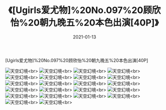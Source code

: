 ﻿---
layout: post
title: 《[Ugirls爱尤物]%20No.097%20顾欣怡%20朝九晚五%20本色出演[40P]》
date: 2021-01-13
img: http://photo.orgx.cf/性感/2021/[Ugirls爱尤物]%20No.097%20顾欣怡%20朝九晚五%20本色出演[40P]/000.jpg
tags: [美女,性感,泳衣]
---

[Ugirls爱尤物]%20No.097%20顾欣怡%20朝九晚五%20本色出演[40P]



![天空幻境](http://photo.orgx.cf/性感/2021/[Ugirls爱尤物]%20No.097%20顾欣怡%20朝九晚五%20本色出演[40P]/001.jpg''天空幻境'')<br>
![天空幻境](http://photo.orgx.cf/性感/2021/[Ugirls爱尤物]%20No.097%20顾欣怡%20朝九晚五%20本色出演[40P]/002.jpg''天空幻境'')<br>
![天空幻境](http://photo.orgx.cf/性感/2021/[Ugirls爱尤物]%20No.097%20顾欣怡%20朝九晚五%20本色出演[40P]/003.jpg''天空幻境'')<br>
![天空幻境](http://photo.orgx.cf/性感/2021/[Ugirls爱尤物]%20No.097%20顾欣怡%20朝九晚五%20本色出演[40P]/004.jpg''天空幻境'')<br>
![天空幻境](http://photo.orgx.cf/性感/2021/[Ugirls爱尤物]%20No.097%20顾欣怡%20朝九晚五%20本色出演[40P]/005.jpg''天空幻境'')<br>
![天空幻境](http://photo.orgx.cf/性感/2021/[Ugirls爱尤物]%20No.097%20顾欣怡%20朝九晚五%20本色出演[40P]/006.jpg''天空幻境'')<br>
![天空幻境](http://photo.orgx.cf/性感/2021/[Ugirls爱尤物]%20No.097%20顾欣怡%20朝九晚五%20本色出演[40P]/007.jpg''天空幻境'')<br>
![天空幻境](http://photo.orgx.cf/性感/2021/[Ugirls爱尤物]%20No.097%20顾欣怡%20朝九晚五%20本色出演[40P]/008.jpg''天空幻境'')<br>
![天空幻境](http://photo.orgx.cf/性感/2021/[Ugirls爱尤物]%20No.097%20顾欣怡%20朝九晚五%20本色出演[40P]/009.jpg''天空幻境'')<br>
![天空幻境](http://photo.orgx.cf/性感/2021/[Ugirls爱尤物]%20No.097%20顾欣怡%20朝九晚五%20本色出演[40P]/010.jpg''天空幻境'')<br>
![天空幻境](http://photo.orgx.cf/性感/2021/[Ugirls爱尤物]%20No.097%20顾欣怡%20朝九晚五%20本色出演[40P]/011.jpg''天空幻境'')<br>
![天空幻境](http://photo.orgx.cf/性感/2021/[Ugirls爱尤物]%20No.097%20顾欣怡%20朝九晚五%20本色出演[40P]/012.jpg''天空幻境'')<br>
![天空幻境](http://photo.orgx.cf/性感/2021/[Ugirls爱尤物]%20No.097%20顾欣怡%20朝九晚五%20本色出演[40P]/013.jpg''天空幻境'')<br>
![天空幻境](http://photo.orgx.cf/性感/2021/[Ugirls爱尤物]%20No.097%20顾欣怡%20朝九晚五%20本色出演[40P]/014.jpg''天空幻境'')<br>
![天空幻境](http://photo.orgx.cf/性感/2021/[Ugirls爱尤物]%20No.097%20顾欣怡%20朝九晚五%20本色出演[40P]/015.jpg''天空幻境'')<br>
![天空幻境](http://photo.orgx.cf/性感/2021/[Ugirls爱尤物]%20No.097%20顾欣怡%20朝九晚五%20本色出演[40P]/016.jpg''天空幻境'')<br>
![天空幻境](http://photo.orgx.cf/性感/2021/[Ugirls爱尤物]%20No.097%20顾欣怡%20朝九晚五%20本色出演[40P]/017.jpg''天空幻境'')<br>
![天空幻境](http://photo.orgx.cf/性感/2021/[Ugirls爱尤物]%20No.097%20顾欣怡%20朝九晚五%20本色出演[40P]/018.jpg''天空幻境'')<br>
![天空幻境](http://photo.orgx.cf/性感/2021/[Ugirls爱尤物]%20No.097%20顾欣怡%20朝九晚五%20本色出演[40P]/019.jpg''天空幻境'')<br>
![天空幻境](http://photo.orgx.cf/性感/2021/[Ugirls爱尤物]%20No.097%20顾欣怡%20朝九晚五%20本色出演[40P]/020.jpg''天空幻境'')<br>
![天空幻境](http://photo.orgx.cf/性感/2021/[Ugirls爱尤物]%20No.097%20顾欣怡%20朝九晚五%20本色出演[40P]/021.jpg''天空幻境'')<br>
![天空幻境](http://photo.orgx.cf/性感/2021/[Ugirls爱尤物]%20No.097%20顾欣怡%20朝九晚五%20本色出演[40P]/022.jpg''天空幻境'')<br>